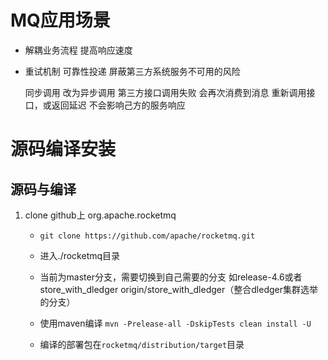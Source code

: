 # MQ应用场景

- 解耦业务流程 提高响应速度

- 重试机制 可靠性投递 屏蔽第三方系统服务不可用的风险

  同步调用 改为异步调用 第三方接口调用失败 会再次消费到消息 重新调用接口，或返回延迟 不会影响己方的服务响应


# 源码编译安装

## 源码与编译

1. clone github上 org.apache.rocketmq

   - `git clone https://github.com/apache/rocketmq.git`

   - 进入./rocketmq目录

   - 当前为master分支，需要切换到自己需要的分支 如release-4.6或者store_with_dledger origin/store_with_dledger（整合dledger集群选举的分支）
   - 使用maven编译 `mvn -Prelease-all -DskipTests clean install -U`
   - 编译的部署包在`rocketmq/distribution/target`目录